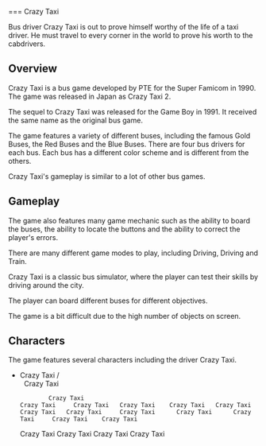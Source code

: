 
===
Crazy Taxi

Bus driver Crazy Taxi is out to prove himself worthy of the life of a taxi driver. He must travel to every corner in the world to prove his worth to the cabdrivers.

## Overview 



Crazy Taxi is a bus game developed by PTE for the Super Famicom in 1990. The game was released in Japan as Crazy Taxi 2.

The sequel to Crazy Taxi was released for the Game Boy in 1991. It received the same name as the original bus game.

The game features a variety of different buses, including the famous Gold Buses, the Red Buses and the Blue Buses. There are four bus drivers for each bus. Each bus has a different color scheme and is different from the others.

Crazy Taxi's gameplay is similar to a lot of other bus games.

## Gameplay

The game also features many game mechanic such as the ability to board the buses, the ability to locate the buttons and the ability to correct the player's errors.

There are many different game modes to play, including Driving, Driving and Train.

Crazy Taxi is a classic bus simulator, where the player can test their skills by driving around the city.

The player can board different buses for different objectives.

The game is a bit difficult due to the high number of objects on screen.

## Characters

The game features several characters including the driver Crazy Taxi.

*   Crazy Taxi /     
           Crazy Taxi                             

                Crazy Taxi                          
        Crazy Taxi     Crazy Taxi   Crazy Taxi    Crazy Taxi   Crazy Taxi     Crazy Taxi   Crazy Taxi     Crazy Taxi      Crazy Taxi      Crazy Taxi     Crazy Taxi    Crazy Taxi 
  
       Crazy Taxi    Crazy Taxi  Crazy Taxi    Crazy Taxi   
